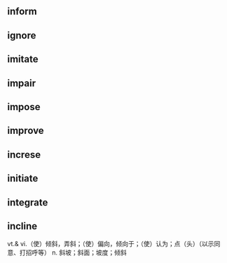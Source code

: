 ## inform
## ignore
## imitate
## impair
## impose
## improve
## increse
## initiate
## integrate

## incline
vt.& vi.（使）倾斜，弄斜；（使）偏向，倾向于；（使）认为；点（头）（以示同意、打招呼等）
n. 斜坡；斜面；坡度；倾斜